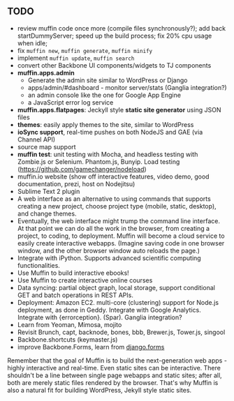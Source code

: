 ## TODO
- review muffin code once more (compile files synchronously?); add back startDummyServer; speed up the build process; fix 20% cpu usage when idle;
- fix `muffin new`, `muffin generate`, `muffin minify`
- implement `muffin update`, `muffin search`
- convert other Backbone UI components/widgets to TJ components
- **muffin.apps.admin**
  * Generate the admin site similar to WordPress or Django
  * apps/admin/#dashboard - monitor server/stats (Ganglia integration?)
  * an admin console like the one for Google App Engine
  * a JavaScript error log service
- **muffin.apps.flatpages**: Jeckyll style **static site generator** using JSON files
- **themes**: easily apply themes to the site, similar to WordPress
- **ioSync support**, real-time pushes on both NodeJS and GAE (via Channel API)
- source map support
- **muffin test**: unit testing with Mocha, and headless testing with Zombie.js or Selenium. Phantom.js, Bunyip. Load testing (https://github.com/gamechanger/nodeload)
- muffin.io website (show off interactive features, video demo, good documentation, prezi, host on Nodejitsu)
- Sublime Text 2 plugin
- A web interface as an alternative to using commands that supports creating a new project, choose project type (mobile, static, desktop), and change themes.
- Eventually, the web interface might trump the command line interface. At that point we can do all the work in the browser, from creating a project, to coding, to deployment. Muffin will become a cloud service to easily create interactive webapps. (Imagine saving code in one browser window, and the other browser window auto reloads the page.)
- Integrate with iPython. Supports advanced scientific computing functionalities.
- Use Muffin to build interactive ebooks!
- Use Muffin to create interactive online courses
- Data syncing: partial object graph, local storage, support conditional GET and batch operations in REST APIs.
- Deployment: Amazon EC2. multi-core (clustering) support for Node.js deployment, as done in Geddy.  Integrate with Google Analytics. Integrate with {errorception}. (Spar). Ganglia integration?
- Learn from Yeoman, Mimosa, mojito
- Revisit Brunch, capt, backnode, bones, bbb, Brewer.js, Tower.js, singool
- Backbone.shortcuts (keymaster.js)
- improve Backbone.Forms, learn from [django.forms](http://www.djangobook.com/en/2.0/chapter07.html)

Remember that the goal of Muffin is to build the next-generation web apps - highly interactive and real-time. Even static sites can be interactive. There shouldn't be a line between single page webapps and static sites; after all, both are merely static files rendered by the browser. That's why Muffin is also a natural fit for building WordPress, JekyII style static sites.
